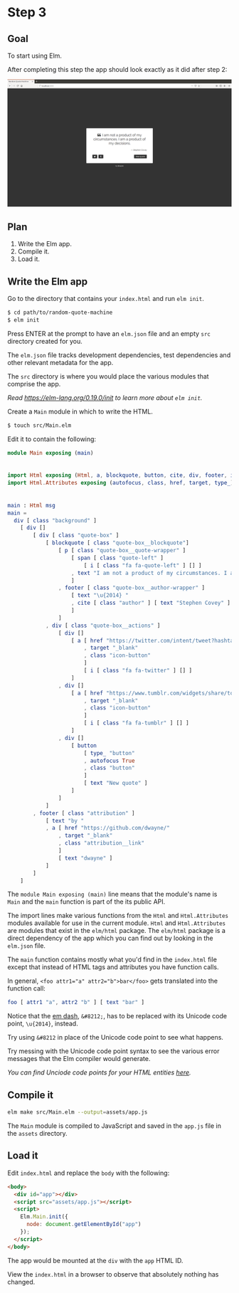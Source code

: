 # Step 3

## Goal

To start using Elm.

After completing this step the app should look exactly as it did after step 2:

![Screenshot of the app after step 3 is completed](assets/step-03-final.png)

## Plan

1. Write the Elm app.
2. Compile it.
3. Load it.

## Write the Elm app

Go to the directory that contains your `index.html` and run `elm init`.

```sh
$ cd path/to/random-quote-machine
$ elm init
```

Press ENTER at the prompt to have an `elm.json` file and an empty `src`
directory created for you.

The `elm.json` file tracks development dependencies, test dependencies and other
relevant metadata for the app.

The `src` directory is where you would place the various modules that comprise
the app.

*Read https://elm-lang.org/0.19.0/init to learn more about `elm init`.*

Create a `Main` module in which to write the HTML.

```sh
$ touch src/Main.elm
```

Edit it to contain the following:

```elm
module Main exposing (main)


import Html exposing (Html, a, blockquote, button, cite, div, footer, i, p, span, text)
import Html.Attributes exposing (autofocus, class, href, target, type_)


main : Html msg
main =
  div [ class "background" ]
    [ div []
        [ div [ class "quote-box" ]
            [ blockquote [ class "quote-box__blockquote"]
                [ p [ class "quote-box__quote-wrapper" ]
                    [ span [ class "quote-left" ]
                        [ i [ class "fa fa-quote-left" ] [] ]
                    , text "I am not a product of my circumstances. I am a product of my decisions."
                    ]
                , footer [ class "quote-box__author-wrapper" ]
                    [ text "\u{2014} "
                    , cite [ class "author" ] [ text "Stephen Covey" ]
                    ]
                ]
            , div [ class "quote-box__actions" ]
                [ div []
                    [ a [ href "https://twitter.com/intent/tweet?hashtags=quotes&text=%22I%20am%20not%20a%20product%20of%20my%20circumstances.%20I%20am%20a%20product%20of%20my%20decisions.%22%20~%20Stephen%20Covey"
                        , target "_blank"
                        , class "icon-button"
                        ]
                        [ i [ class "fa fa-twitter" ] [] ]
                    ]
                , div []
                    [ a [ href "https://www.tumblr.com/widgets/share/tool?posttype=quote&tags=quotes&content=I%20am%20not%20a%20product%20of%20my%20circumstances.%20I%20am%20a%20product%20of%20my%20decisions.&caption=Stephen%20Covey&canonicalUrl=https%3A%2F%2Fwww.tumblr.com%2Fdocs%2Fen%2Fshare_button"
                        , target "_blank"
                        , class "icon-button"
                        ]
                        [ i [ class "fa fa-tumblr" ] [] ]
                    ]
                , div []
                    [ button
                        [ type_ "button"
                        , autofocus True
                        , class "button"
                        ]
                        [ text "New quote" ]
                    ]
                ]
            ]
        , footer [ class "attribution" ]
            [ text "by "
            , a [ href "https://github.com/dwayne/"
                , target "_blank"
                , class "attribution__link"
                ]
                [ text "dwayne" ]
            ]
        ]
    ]
```

The `module Main exposing (main)` line means that the module's name is `Main`
and the `main` function is part of the its public API.

The import lines make various functions from the `Html` and `Html.Attributes`
modules available for use in the current module. `Html` and `Html.Attributes`
are modules that exist in the `elm/html` package. The `elm/html` package is a
direct dependency of the app which you can find out by looking in the `elm.json`
file.

The `main` function contains mostly what you'd find in the `index.html` file
except that instead of HTML tags and attributes you have function calls.

In general, `<foo attr1="a" attr2="b">bar</foo>` gets translated into the
function call:

```elm
foo [ attr1 "a", attr2 "b" ] [ text "bar" ]
```

Notice that the [em dash](https://www.thepunctuationguide.com/em-dash.html),
`&#8212;`, has to be replaced with its Unicode code point, `\u{2014}`, instead.

Try using `&#8212` in place of the Unicode code point to see what happens.

Try messing with the Unicode code point syntax to see the various error messages
that the Elm compiler would generate.

*You can find Unciode code points for your HTML entities
[here](https://ascii.cl/htmlcodes.htm).*

## Compile it

```sh
elm make src/Main.elm --output=assets/app.js
```

The `Main` module is compiled to JavaScript and saved in the `app.js` file in
the `assets` directory.

## Load it

Edit `index.html` and replace the `body` with the following:

```html
<body>
  <div id="app"></div>
  <script src="assets/app.js"></script>
  <script>
    Elm.Main.init({
      node: document.getElementById("app")
    });
  </script>
</body>
```

The app would be mounted at the `div` with the `app` HTML ID.

View the `index.html` in a browser to observe that absolutely nothing has
changed.
